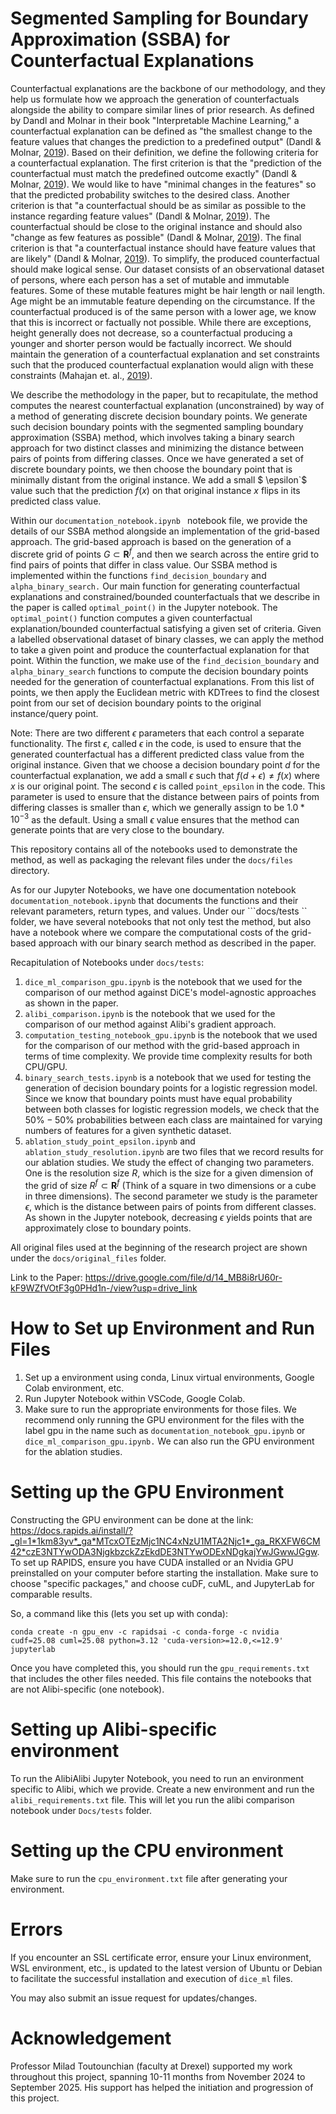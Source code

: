 # Segmented Sampling for Boundary Approximation (SSBA) for Counterfactual Explanations



Counterfactual explanations are the backbone of our methodology, and they help us formulate how we approach the generation of counterfactuals alongside the ability to compare similar lines of prior research. As defined by Dandl and Molnar in their book "Interpretable Machine Learning," a counterfactual explanation can be defined as "the smallest change to the feature values that changes the prediction to a predefined output" (Dandl & Molnar, [2019](https://christophm.github.io/interpretable-ml-book/)). Based on their definition, we define the following criteria for a counterfactual explanation. The first criterion is that the "prediction of the counterfactual must match the predefined outcome exactly" (Dandl & Molnar, [2019](https://christophm.github.io/interpretable-ml-book/)). We would like to have "minimal changes in the features" so that the predicted probability switches to the desired class. Another criterion is that "a counterfactual should be as similar as possible to the instance regarding feature values" (Dandl & Molnar, [2019](https://christophm.github.io/interpretable-ml-book/)). The counterfactual should be close to the original instance and should also "change as few features as possible" (Dandl & Molnar, [2019](https://christophm.github.io/interpretable-ml-book/)). The final criterion is that "a counterfactual instance should have feature values that are likely" (Dandl & Molnar, [2019](https://christophm.github.io/interpretable-ml-book/)). To simplify, the produced counterfactual should make logical sense. Our dataset consists of an observational dataset of persons, where each person has a set of mutable and immutable features. Some of these mutable features might be hair length or nail length. Age might be an immutable feature depending on the circumstance. If the counterfactual produced is of the same person with a lower age, we know that this is incorrect or factually not possible. While there are exceptions, height generally does not decrease, so a counterfactual producing a younger and shorter person would be factually incorrect. We should maintain the generation of a counterfactual explanation and set constraints such that the produced counterfactual explanation would align with these constraints (Mahajan et. al., [2019](https://arxiv.org/abs/1912.03277)).

We describe the methodology in the paper, but to recapitulate, the method computes the nearest counterfactual explanation (unconstrained) by way of a method of generating discrete decision boundary points. We generate such decision boundary points with the segmented sampling boundary approximation (SSBA) method, which involves taking a binary search approach for two distinct classes and minimizing the distance between pairs of points from differing classes. Once we have generated a set of discrete boundary points, we then choose the boundary point that is minimally distant from the original instance. We add a small $ \epsilon`$ value such that the prediction $f(x)$ on that original instance $x$ flips in its predicted class value.

Within our ``documentation_notebook.ipynb `` notebook file, we provide the details of our SSBA method alongside an implementation of the grid-based approach. The grid-based approach is based on the generation of a discrete grid of points $G \subset \mathbf{R}^f$, and then we search across the entire grid to find pairs of points that differ in class value. Our SSBA method is implemented within the functions ```find_decision_boundary``` and ```alpha_binary_search.``` Our main function for generating counterfactual explanations and constrained/bounded counterfactuals that we describe in the paper is called ```optimal_point()``` in the Jupyter notebook. The ```optimal_point()``` function computes a given counterfactual explanation/bounded counterfactual satisfying a given set of criteria. Given a labelled observational dataset of binary classes, we can apply the method to take a given point and produce the counterfactual explanation for that point. Within the function, we make use of the ```find_decision_boundary``` and ```alpha_binary_search``` functions to compute the decision boundary points needed for the generation of counterfactual explanations. From this list of points, we then apply the Euclidean metric with KDTrees to find the closest point from our set of decision boundary points to the original instance/query point. 

Note: There are two different $\epsilon$ parameters that each control a separate functionality. The first $\epsilon$, called $\epsilon$ in the code, is used to ensure that the generated counterfactual has a different predicted class value from the original instance. Given that we choose a decision boundary point $d$ for the counterfactual explanation, we add a small $\epsilon$ such that $f(d + \epsilon) \neq f(x)$ where $x$ is our original point. The second $\epsilon$ is called ```point_epsilon``` in the code. This parameter is used to ensure that the distance between pairs of points from differing classes is smaller than $\epsilon$, which we generally assign to be $1.0 * 10^{-3}$ as the default. Using a small $\epsilon$ value ensures that the method can generate points that are very close to the boundary. 

This repository contains all of the notebooks used to demonstrate the method, as well as packaging the relevant files under the ```docs/files``` directory. 

As for our Jupyter Notebooks, we have one documentation notebook ```documentation_notebook.ipynb``` that documents the functions and their relevant parameters, return types, and values. Under our ```docs/tests `` folder, we have several notebooks that not only test the method, but also have a notebook where we compare the computational costs of the grid-based approach with our binary search method as described in the paper. 

Recapitulation of Notebooks under ```docs/tests```: 
1. ```dice_ml_comparison_gpu.ipynb``` is the notebook that we used for the comparison of our method against DiCE's model-agnostic approaches as shown in the paper.
2. ```alibi_comparison.ipynb``` is the notebook that we used for the comparison of our method against Alibi's gradient approach.
3. ```computation_testing_notebook_gpu.ipynb``` is the notebook that we used for the comparison of our method with the grid-based approach in terms of time complexity. We provide time complexity results for both CPU/GPU.
4. ```binary_search_tests.ipynb``` is a notebook that we used for testing the generation of decision boundary points for a logistic regression model. Since we know that boundary points must have equal probability between both classes for logistic regression models, we check that the $50\%-50\%$ probabilities between each class are maintained for varying numbers of features for a given synthetic dataset.
5. ```ablation_study_point_epsilon.ipynb``` and ```ablation_study_resolution.ipynb``` are two files that we record results for our ablation studies. We study the effect of changing two parameters. One is the resolution size $R$, which is the size for a given dimension of the grid of size $R^f \subset \textbf{R}^f$ (Think of a square in two dimensions or a cube in three dimensions). The second parameter we study is the parameter $\epsilon$, which is the distance between pairs of points from different classes. As shown in the Jupyter notebook, decreasing $\epsilon$ yields points that are approximately close to boundary points.

All original files used at the beginning of the research project are shown under the ```docs/original_files``` folder. 

Link to the Paper: https://drive.google.com/file/d/14_MB8i8rU60r-kF9WZfVOtF3g0PHd1n-/view?usp=drive_link

# How to Set up Environment and Run Files # 

1. Set up a environment using conda, Linux virtual environments, Google Colab environment, etc.
2. Run Jupyter Notebook within VSCode, Google Colab.
3. Make sure to run the appropriate environments for those files. We recommend only running the GPU environment for the files with the label gpu in the name such as ```documentation_notebook_gpu.ipynb``` or ```dice_ml_comparison_gpu.ipynb.``` We can also run the GPU environment for the ablation studies. 


# Setting up the GPU Environment # 

Constructing the GPU environment can be done at the link: https://docs.rapids.ai/install/?_gl=1*1km83yv*_ga*MTcxOTEzMjc1NC4xNzU1MTA2Njc1*_ga_RKXFW6CM42*czE3NTYwODA3NjgkbzckZzEkdDE3NTYwODExNDgkajYwJGwwJGgw. To set up RAPIDS, ensure you have CUDA installed or an Nvidia GPU preinstalled on your computer before starting the installation. Make sure to choose "specific packages," and choose cuDF, cuML, and JupyterLab for comparable results. 

So, a command like this (lets you set up with conda): 

```conda create -n gpu_env -c rapidsai -c conda-forge -c nvidia cudf=25.08 cuml=25.08 python=3.12 'cuda-version>=12.0,<=12.9'  jupyterlab```

Once you have completed this, you should run the ```gpu_requirements.txt``` that includes the other files needed. This file contains the notebooks that are not Alibi-specific (one notebook). 

# Setting up Alibi-specific environment # 

To run the AlibiAlibi Jupyter Notebook, you need to run an environment specific to Alibi, which we provide. Create a new environment and run the ```alibi_requirements.txt``` file. This will let you run the alibi comparison notebook under ```Docs/tests``` folder.

# Setting up the CPU environment # 

Make sure to run the ```cpu_environment.txt``` file after generating your environment. 


# Errors # 

If you encounter an SSL certificate error, ensure your Linux environment, WSL environment, etc., is updated to the latest version of Ubuntu or Debian to facilitate the successful installation and execution of `dice_ml` files.

You may also submit an issue request for updates/changes.


# Acknowledgement # 

Professor Milad Toutounchian (faculty at Drexel) supported my work throughout this project, spanning 10-11 months from November 2024 to September 2025. His support has helped the initiation and progression of this project. 





